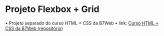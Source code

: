 <h1>Projeto Flexbox + Grid</h1>
• Projeto separado do curso HTML + CSS da B7Web
• link: <a href="http://https://github.com/brunosoharagit/b7web-curso-html-css">Curso HTML + CSS da B7Web (repositório)</a>